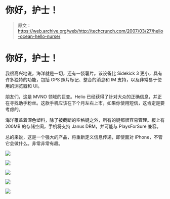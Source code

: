 # 你好，护士！

> 原文：<https://web.archive.org/web/http://techcrunch.com/2007/03/27/helio-ocean-hello-nurse/>

# 你好，护士！

我很高兴地说，海洋就是一切，还有一袋薯片。该设备比 Sidekick 3 更小，具有许多独特的功能，包括 GPS 照片标记、整合的消息和 IM 支持，以及非常易于使用的浏览器和 UI。

朋友们，这是 MVNO 领域的巨变。Helio 已经获得了针对大众的正确信息，并正在寻找助手粉丝。这款手机应该在下个月左右上市，如果你使用短信，这肯定是要考虑的。

海洋覆盖着深色塑料，除了被截断的空格键之外，所有的键都很容易管理。板上有 200MB 的存储空间，手机将支持 Janus DRM，并可能与 PlaysForSure 兼容。

总的来说，这是一个强大的产品，将重新定义信息传递，即使面对 iPhone，不管它会做什么。非常非常有趣。

![](img/8946433b6a7f53dfb917a5555955bdc1.png)

![](img/83def2028a953bdef7e6b78336cb2fa3.png)

![](img/dbcc37c20f5d613e35b3effb2c30734b.png)

![](img/06c53be0bd5bb296c3d9352ad832dd59.png)

![](img/453ecb69dec2724b7689d5fc349d2296.png)